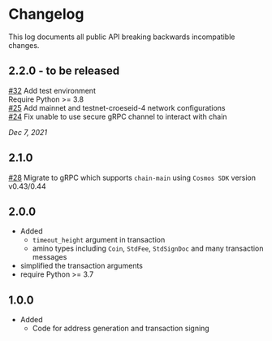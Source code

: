 # Changelog

This log documents all public API breaking backwards incompatible changes.

## 2.2.0 - to be released

[#32](https://github.com/crypto-org-chain/chainlibpy/issues/32) Add test environment\
Require Python >= 3.8\
[#25](https://github.com/crypto-org-chain/chainlibpy/issues/25) Add mainnet and testnet-croeseid-4 network configurations\
[#24](https://github.com/crypto-org-chain/chainlibpy/pull/24) Fix unable to use secure gRPC channel to interact with chain

*Dec 7, 2021*

## 2.1.0

[#28](https://github.com/crypto-org-chain/chainlibpy/pull/21) Migrate to gRPC which supports `chain-main` using `Cosmos SDK` version v0.43/0.44

## 2.0.0

- Added
  - `timeout_height` argument in transaction
  - amino types including `Coin`, `StdFee`, `StdSignDoc` and many transaction messages
- simplified the transaction arguments
- require Python >= 3.7

## 1.0.0

- Added
  - Code for address generation and transaction signing

